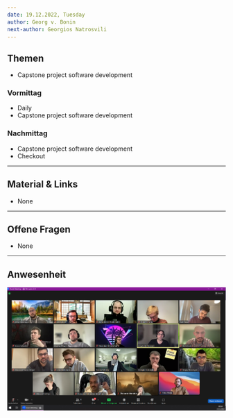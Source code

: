 ```yaml
---
date: 19.12.2022, Tuesday
author: Georg v. Bonin
next-author: Georgios Natrosvili
---
```


## Themen

- Capstone project software development

### Vormittag

- Daily
- Capstone project software development

### Nachmittag

- Capstone project software development
- Checkout

---

## Material & Links

- None

---

## Offene Fragen

- None

---

## Anwesenheit

![2022/12/19](../images/2022-12-19.png)
